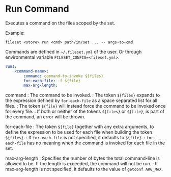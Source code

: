 Run Command
===========

Executes a command on the files scoped by the set.

Example:

```console
fileset <store> run <cmd> path/in/set ... -- args-to-cmd
```

Commands are defined in `~/.fileset.yml` of the user. Or through environmental variable `FILESET_CONFIG=<fileset.yml>`.

```yaml
runs:
    <command-name>:
        command: command-to-invoke ${files}
        for-each-file: -f ${file}
        max-arg-length:
```

command
: The command to be invoked.
: The token `${files}` expands to the expression defined by `for-each-file` as a
  space separated list for all files.
: The token `${file}` will instead force the command to be invoked once for every file.
: If both or neither of the tokens `${files}` or `${file}`, is part of the command,
  an error will be thrown.

for-each-file
: The token `${file}` together with any extra arguments, to define the expression
  to be used for each file when building the token `${files}`.
: If `for-each-file` is not specified, it defaults to `${file}`.
: `for-each-file` has no meaning when the command is invoked for each file in the set.

max-arg-length
: Specifies the number of bytes the total command-line is allowed to be.
  If the length is exceeded, the command will not be run.
: If max-arg-length is not specified, it defaults to the value of `getconf ARG_MAX`.

